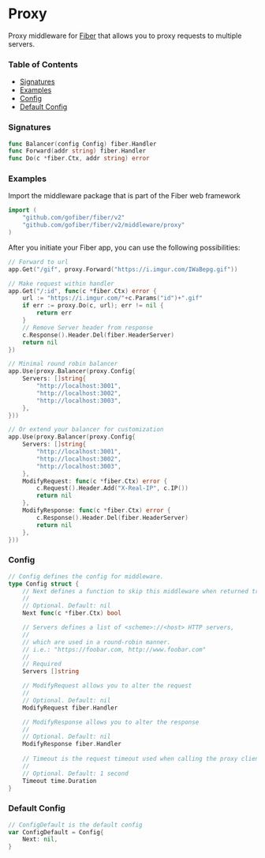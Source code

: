 # Proxy

Proxy middleware for [Fiber](https://github.com/gofiber/fiber) that allows you to proxy requests to multiple servers.

### Table of Contents

- [Signatures](#signatures)
- [Examples](#examples)
- [Config](#config)
- [Default Config](#default-config)

### Signatures

```go
func Balancer(config Config) fiber.Handler
func Forward(addr string) fiber.Handler
func Do(c *fiber.Ctx, addr string) error
```

### Examples

Import the middleware package that is part of the Fiber web framework

```go
import (
	"github.com/gofiber/fiber/v2"
	"github.com/gofiber/fiber/v2/middleware/proxy"
)
```

After you initiate your Fiber app, you can use the following possibilities:

```go
// Forward to url
app.Get("/gif", proxy.Forward("https://i.imgur.com/IWaBepg.gif"))

// Make request within handler
app.Get("/:id", func(c *fiber.Ctx) error {
	url := "https://i.imgur.com/"+c.Params("id")+".gif"
	if err := proxy.Do(c, url); err != nil {
		return err
	}
	// Remove Server header from response
	c.Response().Header.Del(fiber.HeaderServer)
	return nil
})

// Minimal round robin balancer
app.Use(proxy.Balancer(proxy.Config{
	Servers: []string{
		"http://localhost:3001",
		"http://localhost:3002",
		"http://localhost:3003",
	},
}))

// Or extend your balancer for customization
app.Use(proxy.Balancer(proxy.Config{
	Servers: []string{
		"http://localhost:3001",
		"http://localhost:3002",
		"http://localhost:3003",
	},
	ModifyRequest: func(c *fiber.Ctx) error {
		c.Request().Header.Add("X-Real-IP", c.IP())
		return nil
	},
	ModifyResponse: func(c *fiber.Ctx) error {
		c.Response().Header.Del(fiber.HeaderServer)
		return nil
	},
}))
```

### Config

```go
// Config defines the config for middleware.
type Config struct {
	// Next defines a function to skip this middleware when returned true.
	//
	// Optional. Default: nil
	Next func(c *fiber.Ctx) bool

	// Servers defines a list of <scheme>://<host> HTTP servers,
	//
	// which are used in a round-robin manner.
	// i.e.: "https://foobar.com, http://www.foobar.com"
	//
	// Required
	Servers []string

	// ModifyRequest allows you to alter the request
	//
	// Optional. Default: nil
	ModifyRequest fiber.Handler

	// ModifyResponse allows you to alter the response
	//
	// Optional. Default: nil
	ModifyResponse fiber.Handler
	
	// Timeout is the request timeout used when calling the proxy client
	//
	// Optional. Default: 1 second
	Timeout time.Duration
}
```

### Default Config

```go
// ConfigDefault is the default config
var ConfigDefault = Config{
	Next: nil,
}
```
